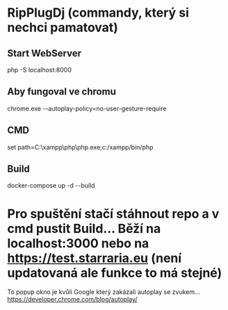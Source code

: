 # RipPlugDj (commandy, který si nechci pamatovat)

## Start WebServer
php -S localhost:8000

## Aby fungoval ve chromu
chrome.exe --autoplay-policy=no-user-gesture-require

## CMD
set path=C:\xampp\php\php.exe;c:/xampp/bin/php

## Build
docker-compose up -d --build

# Pro spuštění stačí stáhnout repo a v cmd pustit Build... Běží na localhost:3000 nebo na https://test.starraria.eu (není updatovaná ale funkce to má stejné)
To popup okno je kvůli Google který zakázali autoplay se zvukem... 
https://developer.chrome.com/blog/autoplay/
